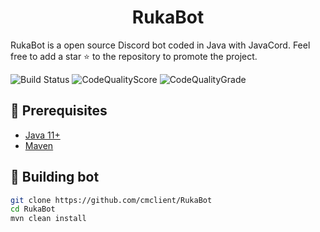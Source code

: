 <h1 align="center">RukaBot</h1>

RukaBot is a open source Discord bot coded in Java with JavaCord.
Feel free to add a star ⭐ to the repository to promote the project.

![Build Status](https://img.shields.io/appveyor/build/cmclient/RukaBot)
![CodeQualityScore](https://www.code-inspector.com/project/29488/score/svg) 
![CodeQualityGrade](https://www.code-inspector.com/project/29488/status/svg)

## 🚧 Prerequisites
- [Java 11+](https://adoptium.net/?variant=openjdk11&jvmVariant=hotspot)
- [Maven](https://maven.apache.org/download.cgi)

## 📝 Building bot
```sh
git clone https://github.com/cmclient/RukaBot
cd RukaBot
mvn clean install
```
